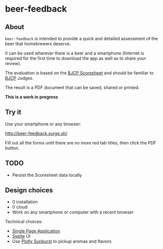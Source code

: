# beer-feedback

## About

`beer-feedback` is intended to provide a quick and detailed assessment of the beer that homebrewers deserve.

It can be used wherever there is a beer and a smartphone
(Internet is required for the first time to download the app as well as to share your review).

The evaluation is based on the [BJCP Scoresheet](https://dev.bjcp.org/news/structured-scoresheets-for-aha-nhc/) and should be familiar to [BJCP](https://dev.bjcp.org/) Judges.

The result is a PDF document that can be saved, shared or printed.

**This is a work in progress**

## Try it

Use your smartphone or any browser:

http://beer-feedback.surge.sh/

Fill out all the forms until there are no more red tab titles, then click the PDF button.
 
## TODO

- Persist the Scoresheet data locally
 
## Design choices

- 0 installation
- 0 cloud
- Work on any smartphone or computer with a recent browser

Technical choices:
- [Single Page Application](https://en.wikipedia.org/wiki/Single-page_application)
- [Svelte](https://svelte.dev/) UI
- Use [Plotly Sunburst](https://plot.ly/javascript/sunburst-charts/) to pickup aromas and flavors
